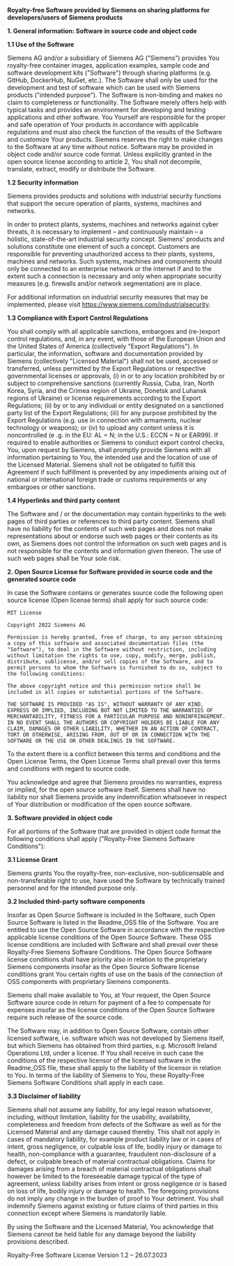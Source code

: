 **Royalty-free Software provided by Siemens on sharing platforms for developers/users of Siemens products**

**1. General information: Software in source code and object code**

**1.1 Use of the Software**

Siemens AG and/or a subsidiary of Siemens AG ("Siemens") provides You royalty-free container images, application examples, sample code and software development kits ("Software") through sharing platforms (e.g. GitHub, DockerHub, NuGet, etc.). The Software shall only be used for the development and test of software which can be used with Siemens products ("intended purpose"). The Software is non-binding and makes no claim to completeness or functionality. The Software merely offers help with typical tasks and provides an environment for developing and testing applications and other software. You Yourself are responsible for the proper and safe operation of Your products in accordance with applicable regulations and must also check the function of the results of the Software and customize Your products. Siemens reserves the right to make changes to the Software at any time without notice. Software may be provided in object code and/or source code format. Unless explicitly granted in the open source license according to article 2, You shall not decompile, translate, extract, modify or distribute the Software.

**1.2 Security information**

Siemens provides products and solutions with industrial security functions that support the secure operation of plants, systems, machines and networks.

In order to protect plants, systems, machines and networks against cyber threats, it is necessary to implement – and continuously maintain – a holistic, state-of-the-art industrial security concept. Siemens' products and solutions constitute one element of such a concept.
Customers are responsible for preventing unauthorized access to their plants, systems, machines and networks. Such systems, machines and components should only be connected to an enterprise network or the internet if and to the extent such a connection is necessary and only when appropriate security measures (e.g. firewalls and/or network segmentation) are in place.

For additional information on industrial security measures that may be implemented, please visit
<https://www.siemens.com/industrialsecurity>.

**1.3 Compliance with Export Control Regulations**

You shall comply with all applicable sanctions, embargoes and (re-)export control regulations, and, in any event, with those of the European Union and the United States of America (collectively "Export Regulations"). In particular, the information, software and documentation provided by Siemens (collectively "Licensed Material") shall not be used, accessed or transferred, unless permitted by the Export Regulations or respective governmental licenses or approvals, (i) in or to any location prohibited by or subject to comprehensive sanctions (currently Russia, Cuba, Iran, North Korea, Syria, and the Crimea region of Ukraine, Donetsk and Luhansk regions of Ukraine) or license requirements according to the Export Regulations; (ii) by or to any individual or entity designated on a sanctioned party list of the Export Regulations; (iii) for any purpose prohibited by the Export Regulations (e.g. use in connection with armaments, nuclear technology or weapons); or (iv) to upload any content unless it is noncontrolled (e .g. in the EU: AL = N; in the U.S.: ECCN = N or EAR99). If required to enable authorities or Siemens to conduct export control checks, You, upon request by Siemens, shall promptly provide Siemens with all information pertaining to You, the intended use and the location of use of the Licensed Material. Siemens shall not be obligated to fulfill this Agreement if such fulfillment is prevented by any impediments arising out of national or international foreign trade or customs requirements or any embargoes or other sanctions.

**1.4 Hyperlinks and third party content**

The Software and / or the documentation may contain hyperlinks to the web pages of third parties or references to third party content. Siemens shall have no liability for the contents of such web pages and does not make representations about or endorse such web pages or their contents as its own, as Siemens does not control the information on such web pages and is not responsible for the contents and information given thereon. The use of such web pages shall be Your sole risk.

**2. Open Source License for Software provided in source code and the generated source code**

In case the Software contains or generates source code the following open source license (Open license terms) shall apply for such source code:

    MIT License
    
    Copyright 2022 Siemens AG

    Permission is hereby granted, free of charge, to any person obtaining a copy of this software and associated documentation files (the "Software"), to deal in the Software without restriction, including without limitation the rights to use, copy, modify, merge, publish, distribute, sublicense, and/or sell copies of the Software, and to permit persons to whom the Software is furnished to do so, subject to the following conditions:
    
    The above copyright notice and this permission notice shall be included in all copies or substantial portions of the Software.

    THE SOFTWARE IS PROVIDED "AS IS", WITHOUT WARRANTY OF ANY KIND, EXPRESS OR IMPLIED, INCLUDING BUT NOT LIMITED TO THE WARRANTIES OF MERCHANTABILITY, FITNESS FOR A PARTICULAR PURPOSE AND NONINFRINGEMENT. IN NO EVENT SHALL THE AUTHORS OR COPYRIGHT HOLDERS BE LIABLE FOR ANY CLAIM, DAMAGES OR OTHER LIABILITY, WHETHER IN AN ACTION OF CONTRACT, TORT OR OTHERWISE, ARISING FROM, OUT OF OR IN CONNECTION WITH THE SOFTWARE OR THE USE OR OTHER DEALINGS IN THE SOFTWARE. 

To the extent there is a conflict between this terms and conditions and the Open License Terms, the Open License Terms shall prevail over this terms and conditions with regard to source code.

You acknowledge and agree that Siemens provides no warranties, express or implied, for the open source software itself. Siemens shall have no liability nor shall Siemens provide any indemnification whatsoever in respect of Your distribution or modification of the open source software.

**3. Software provided in object code**

For all portions of the Software that are provided in object code format the following conditions shall apply ("Royalty-Free Siemens Software Conditions"):

**3.1 License Grant**

Siemens grants You the royalty-free, non-exclusive, non-sublicensable and non-transferable right to use, have used the Software by technically trained personnel and for the intended purpose only.

**3.2 Included third-party software components**

Insofar as Open Source Software is included in the Software, such Open Source Software is listed in the Readme_OSS file of the Software. You are entitled to use the Open Source Software in accordance with the respective applicable license conditions of the Open Source Software. These OSS license conditions are included with Software and shall prevail over these Royalty-Free Siemens Software Conditions. The Open Source Software license conditions shall have priority also in relation to the proprietary Siemens components insofar as the Open Source Software license conditions grant You certain rights of use on the basis of the connection of OSS components with proprietary Siemens components.

Siemens shall make available to You, at Your request, the Open Source Software source code in return for payment of a fee to compensate for expenses insofar as the license conditions of the Open Source Software require such release of the source code.

The Software may, in addition to Open Source Software, contain other licensed software, i.e. software which was not developed by Siemens itself, but which Siemens has obtained from third parties, e.g. Microsoft Ireland Operations Ltd, under a license. If You shall receive in such case the conditions of the respective licensor of the licensed software in the Readme_OSS file, these shall apply to the liability of the licensor in relation to You. In terms of the liability of Siemens to You, these Royalty-Free Siemens Software Conditions shall apply in each case.

**3.3 Disclaimer of liability**

Siemens shall not assume any liability, for any legal reason whatsoever, including, without limitation, liability for the usability, availability, completeness and freedom from defects of the Software as well as for the Licensed Material and any damage caused thereby. This shall not apply in cases of mandatory liability, for example product liability law or in cases of intent, gross negligence, or culpable loss of life, bodily injury or damage to health, non-compliance with a guarantee, fraudulent non-disclosure of a defect, or culpable breach of material contractual obligations. Claims for damages arising from a breach of material contractual obligations shall however be limited to the foreseeable damage typical of the type of agreement, unless liability arises from intent or gross negligence or is based on loss of life, bodily injury or damage to health. The foregoing provisions do not imply any change in the burden of proof to Your detriment. You shall indemnify Siemens against existing or future claims of third parties in this connection except where Siemens is mandatorily liable.

By using the Software and the Licensed Material, You acknowledge that Siemens cannot be held liable for any damage beyond the liability provisions described.

Royalty-Free Software License Version 1.2 – 26.07.2023